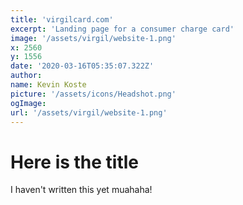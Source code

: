 ```yaml
---
title: 'virgilcard.com'
excerpt: 'Landing page for a consumer charge card'
image: '/assets/virgil/website-1.png'
x: 2560
y: 1556
date: '2020-03-16T05:35:07.322Z'
author:
name: Kevin Koste
picture: '/assets/icons/Headshot.png'
ogImage:
url: '/assets/virgil/website-1.png'
---
```


# Here is the title

I haven't written this yet muahaha!
